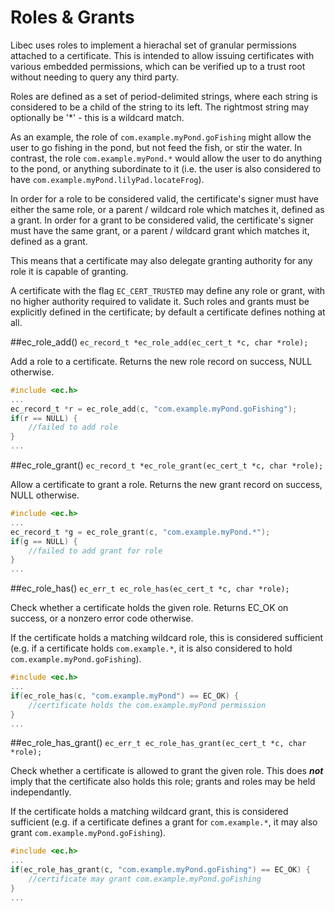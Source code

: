 # Roles & Grants

Libec uses roles to implement a hierachal set of granular permissions attached to a certificate. This is intended to allow issuing certificates with various embedded permissions, which can be verified up to a trust root without needing to query any third party.

Roles are defined as a set of period-delimited strings, where each string is considered to be a child of the string to its left. The rightmost string may optionally be '*' - this is a wildcard match.

As an example, the role of `com.example.myPond.goFishing` might allow the user to go fishing in the pond, but not feed the fish, or stir the water. In contrast, the role `com.example.myPond.*` would allow the user to do anything to the pond, or anything subordinate to it (i.e. the user is also considered to have `com.example.myPond.lilyPad.locateFrog`).

In order for a role to be considered valid, the certificate's signer must have either the same role, or a parent / wildcard role which matches it, defined as a grant. In order for a grant to be considered valid, the certificate's signer must have the same grant, or a parent / wildcard grant which matches it, defined as a grant.

This means that a certificate may also delegate granting authority for any role it is capable of granting.

A certificate with the flag `EC_CERT_TRUSTED` may define any role or grant, with no higher authority required to validate it. Such roles and grants must be explicitly defined in the certificate; by default a certificate defines nothing at all.

##ec_role_add()
`ec_record_t *ec_role_add(ec_cert_t *c, char *role);`

Add a role to a certificate. Returns the new role record on success, NULL otherwise.

```c
#include <ec.h>
...
ec_record_t *r = ec_role_add(c, "com.example.myPond.goFishing");
if(r == NULL) {
    //failed to add role
}
...
```

##ec_role_grant()
`ec_record_t *ec_role_grant(ec_cert_t *c, char *role);`

Allow a certificate to grant a role. Returns the new grant record on success, NULL otherwise.

```c
#include <ec.h>
...
ec_record_t *g = ec_role_grant(c, "com.example.myPond.*");
if(g == NULL) {
    //failed to add grant for role
}
...
```

##ec_role_has()
`ec_err_t ec_role_has(ec_cert_t *c, char *role);`

Check whether a certificate holds the given role. Returns EC_OK on success, or a nonzero error code otherwise.

If the certificate holds a matching wildcard role, this is considered sufficient (e.g. if a certificate holds `com.example.*`, it is also considered to hold `com.example.myPond.goFishing`).

```c
#include <ec.h>
...
if(ec_role_has(c, "com.example.myPond") == EC_OK) {
    //certificate holds the com.example.myPond permission
}
...
```

##ec_role_has_grant()
`ec_err_t ec_role_has_grant(ec_cert_t *c, char *role);`

Check whether a certificate is allowed to grant the given role. This does ***not*** imply that the certificate also holds this role; grants and roles may be held independantly.

If the certificate holds a matching wildcard grant, this is considered sufficient (e.g. if a certificate defines a grant for `com.example.*`, it may also grant `com.example.myPond.goFishing`).

```c
#include <ec.h>
...
if(ec_role_has_grant(c, "com.example.myPond.goFishing") == EC_OK) {
    //certificate may grant com.example.myPond.goFishing
}
...
```